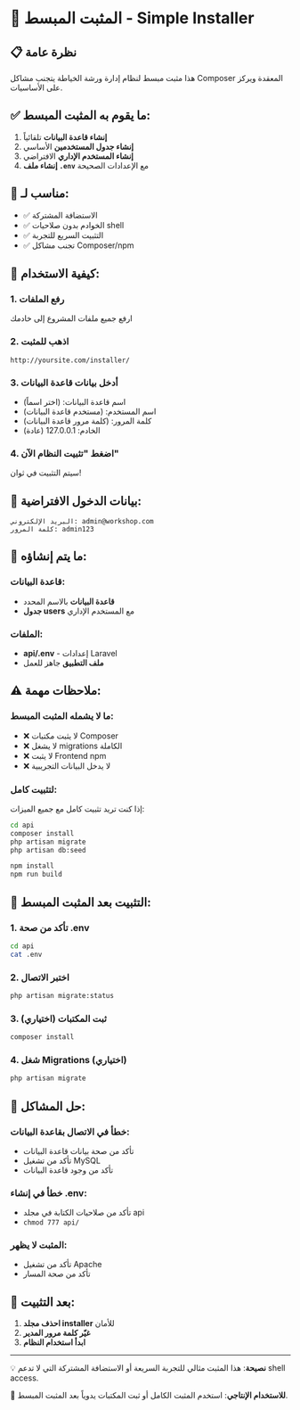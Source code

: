 # 🚀 المثبت المبسط - Simple Installer

## 📋 نظرة عامة

هذا مثبت مبسط لنظام إدارة ورشة الخياطة يتجنب مشاكل Composer المعقدة ويركز على الأساسيات.

## ✅ ما يقوم به المثبت المبسط:

1. **إنشاء قاعدة البيانات** تلقائياً
2. **إنشاء جدول المستخدمين** الأساسي
3. **إنشاء المستخدم الإداري** الافتراضي
4. **إنشاء ملف `.env`** مع الإعدادات الصحيحة

## 🎯 مناسب لـ:

- ✅ الاستضافة المشتركة
- ✅ الخوادم بدون صلاحيات shell
- ✅ التثبيت السريع للتجربة
- ✅ تجنب مشاكل Composer/npm

## 🚀 كيفية الاستخدام:

### 1. رفع الملفات
ارفع جميع ملفات المشروع إلى خادمك

### 2. اذهب للمثبت
```
http://yoursite.com/installer/
```

### 3. أدخل بيانات قاعدة البيانات
- اسم قاعدة البيانات: (اختر اسماً)
- اسم المستخدم: (مستخدم قاعدة البيانات)
- كلمة المرور: (كلمة مرور قاعدة البيانات)
- الخادم: 127.0.0.1 (عادة)

### 4. اضغط "تثبيت النظام الآن"
سيتم التثبيت في ثوان!

## 🔑 بيانات الدخول الافتراضية:

```
البريد الإلكتروني: admin@workshop.com
كلمة المرور: admin123
```

## 📁 ما يتم إنشاؤه:

### قاعدة البيانات:
- **قاعدة البيانات** بالاسم المحدد
- **جدول users** مع المستخدم الإداري

### الملفات:
- **api/.env** - إعدادات Laravel
- **ملف التطبيق** جاهز للعمل

## ⚠️ ملاحظات مهمة:

### ما لا يشمله المثبت المبسط:
- ❌ لا يثبت مكتبات Composer
- ❌ لا يشغل migrations الكاملة  
- ❌ لا يثبت Frontend npm
- ❌ لا يدخل البيانات التجريبية

### لتثبيت كامل:
إذا كنت تريد تثبيت كامل مع جميع الميزات:

```bash
cd api
composer install
php artisan migrate
php artisan db:seed
```

```bash
npm install
npm run build
```

## 🎯 التثبيت بعد المثبت المبسط:

### 1. تأكد من صحة .env
```bash
cd api
cat .env
```

### 2. اختبر الاتصال
```bash
php artisan migrate:status
```

### 3. ثبت المكتبات (اختياري)
```bash
composer install
```

### 4. شغل Migrations (اختياري)
```bash
php artisan migrate
```

## 🔧 حل المشاكل:

### خطأ في الاتصال بقاعدة البيانات:
- تأكد من صحة بيانات قاعدة البيانات
- تأكد من تشغيل MySQL
- تأكد من وجود قاعدة البيانات

### خطأ في إنشاء .env:
- تأكد من صلاحيات الكتابة في مجلد api
- `chmod 777 api/`

### المثبت لا يظهر:
- تأكد من تشغيل Apache
- تأكد من صحة المسار

## 🎉 بعد التثبيت:

1. **احذف مجلد installer** للأمان
2. **غيّر كلمة مرور المدير**
3. **ابدأ استخدام النظام**

---

💡 **نصيحة**: هذا المثبت مثالي للتجربة السريعة أو الاستضافة المشتركة التي لا تدعم shell access.

🎯 **للاستخدام الإنتاجي**: استخدم المثبت الكامل أو ثبت المكتبات يدوياً بعد المثبت المبسط.